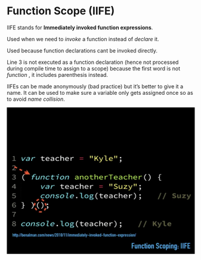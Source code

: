 # Function Scope (IIFE)



IIFE stands for **Immediately invoked function expressions**.

Used when we need to _invoke_ a function instead of _declare_ it.

Used because function declarations cant be invoked directly.

Line 3 is not executed as a function declaration (hence not processed during compile time to assign to a scope) because the first word is not _function_ , it includes parenthesis instead.

IIFEs can be made anonymously (bad practice) but it’s better to give it a name. It can be used to make sure a variable only gets assigned once so as to avoid _name collision_.


![](deepimages2/4.jpeg)
